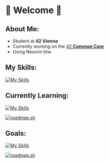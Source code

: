 # 🤍 Welcome 🤍

## About Me:
- Student at **42 Vienna**
- Currently working on the [42 **Common Core**](https://github.com/CottonKiwii/42_CommonCore)
- Using Neovim btw

## My Skills:

[![My Skills](https://skillicons.dev/icons?i=github,c,html,css)](https://skillicons.dev)

## Currently Learning:

[![My Skills](https://skillicons.dev/icons?i=js,cpp,py)](https://skillicons.dev)

[![roadmap.sh](https://roadmap.sh/card/wide/66490832bc68b74d9bc4656a?variant=dark&roadmaps=javascript)](https://roadmap.sh)

## Goals:

[![My Skills](https://skillicons.dev/icons?i=julia,ts,cs)](https://skillicons.dev)

[![roadmap.sh](https://roadmap.sh/card/tall/66490832bc68b74d9bc4656a?variant=dark&roadmaps=full-stack%2Cjavascript%2Crust)](https://roadmap.sh)
